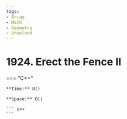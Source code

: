 ```yaml
---
tags:
- Array
- Math
- Geometry
- Unsolved
---
```



# 1924. Erect the Fence II

=== "C++"

    **Time:** O()

    **Space:** O()

    ``` c++
    ```